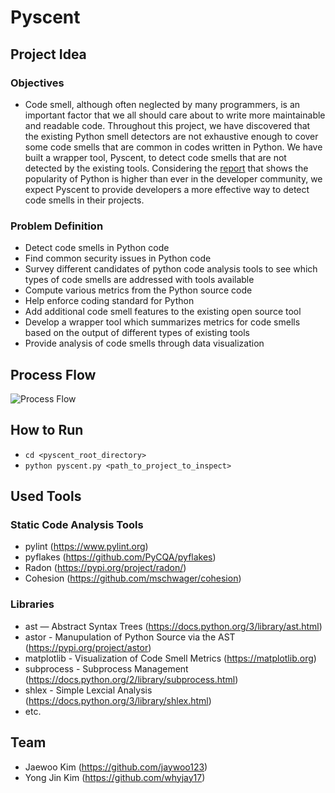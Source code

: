 # Pyscent
## Project Idea
### Objectives
- Code smell, although often neglected by many programmers, is an important factor that we all should care about to write more maintainable and readable code. Throughout this project, we have discovered that the existing Python smell detectors are not exhaustive enough to cover some code smells that are common in codes written in Python. We have built a wrapper tool, Pyscent, to detect code smells that are not detected by the existing tools. Considering the [report](https://insights.stackoverflow.com/survey/2019) that shows the popularity of Python is higher than ever in the developer community, we expect Pyscent to provide developers a more effective way to detect code smells in their projects. 

### Problem Definition
- Detect code smells in Python code
- Find common security issues in Python code
- Survey different candidates of python code analysis tools to see which types of code smells are addressed with tools available
- Compute various metrics from the Python source code
- Help enforce coding standard for Python
- Add additional code smell features to the existing open source tool
- Develop a wrapper tool which summarizes metrics for code smells based on the output of different types of existing tools
- Provide analysis of code smells through data visualization

## Process Flow
![Process Flow](https://i.imgur.com/2HsO83e.png)

## How to Run
- `cd <pyscent_root_directory>`
- `python pyscent.py <path_to_project_to_inspect>`

## Used Tools
### Static Code Analysis Tools
- pylint (https://www.pylint.org)
- pyflakes (https://github.com/PyCQA/pyflakes)
- Radon (https://pypi.org/project/radon/)
- Cohesion (https://github.com/mschwager/cohesion)
### Libraries
- ast — Abstract Syntax Trees (https://docs.python.org/3/library/ast.html)
- astor - Manupulation of Python Source via the AST (https://pypi.org/project/astor)
- matplotlib - Visualization of Code Smell Metrics (https://matplotlib.org)
- subprocess - Subprocess Management (https://docs.python.org/2/library/subprocess.html)
- shlex - Simple Lexcial Analysis (https://docs.python.org/3/library/shlex.html)
- etc.

## Team
- Jaewoo Kim (https://github.com/jaywoo123)
- Yong Jin Kim (https://github.com/whyjay17)
